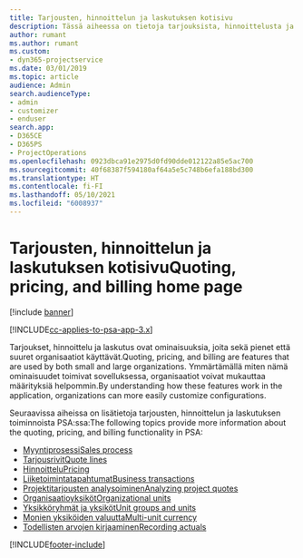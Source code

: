 ```yaml
---
title: Tarjousten, hinnoittelun ja laskutuksen kotisivu
description: Tässä aiheessa on tietoja tarjouksista, hinnoittelusta ja laskutuksesta.
author: rumant
ms.author: rumant
ms.custom:
- dyn365-projectservice
ms.date: 03/01/2019
ms.topic: article
audience: Admin
search.audienceType:
- admin
- customizer
- enduser
search.app:
- D365CE
- D365PS
- ProjectOperations
ms.openlocfilehash: 0923dbca91e2975d0fd90dde012122a85e5ac700
ms.sourcegitcommit: 40f68387f594180af64a5e5c748b6efa188bd300
ms.translationtype: HT
ms.contentlocale: fi-FI
ms.lasthandoff: 05/10/2021
ms.locfileid: "6008937"
---
```

# <a name="quoting-pricing-and-billing-home-page"></a><span data-ttu-id="75e5a-103">Tarjousten, hinnoittelun ja laskutuksen kotisivu</span><span class="sxs-lookup"><span data-stu-id="75e5a-103">Quoting, pricing, and billing home page</span></span>

[!include [banner](../includes/psa-now-project-operations.md)]

[!INCLUDE[cc-applies-to-psa-app-3.x](../includes/cc-applies-to-psa-app-3x.md)]

<span data-ttu-id="75e5a-104">Tarjoukset, hinnoittelu ja laskutus ovat ominaisuuksia, joita sekä pienet että suuret organisaatiot käyttävät.</span><span class="sxs-lookup"><span data-stu-id="75e5a-104">Quoting, pricing, and billing are features that are used by both small and large organizations.</span></span> <span data-ttu-id="75e5a-105">Ymmärtämällä miten nämä ominaisuudet toimivat sovelluksessa, organisaatiot voivat mukauttaa määrityksiä helpommin.</span><span class="sxs-lookup"><span data-stu-id="75e5a-105">By understanding how these features work in the application, organizations can more easily customize configurations.</span></span>

<span data-ttu-id="75e5a-106">Seuraavissa aiheissa on lisätietoja tarjousten, hinnoittelun ja laskutuksen toiminnoista PSA:ssa:</span><span class="sxs-lookup"><span data-stu-id="75e5a-106">The following topics provide more information about the quoting, pricing, and billing functionality in PSA:</span></span>

- [<span data-ttu-id="75e5a-107">Myyntiprosessi</span><span class="sxs-lookup"><span data-stu-id="75e5a-107">Sales process</span></span>](basic-sales-process.md)
- [<span data-ttu-id="75e5a-108">Tarjousrivit</span><span class="sxs-lookup"><span data-stu-id="75e5a-108">Quote lines</span></span>](basic-quote-lines.md)
- [<span data-ttu-id="75e5a-109">Hinnoittelu</span><span class="sxs-lookup"><span data-stu-id="75e5a-109">Pricing</span></span>](basic-pricing.md)
- [<span data-ttu-id="75e5a-110">Liiketoimintatapahtumat</span><span class="sxs-lookup"><span data-stu-id="75e5a-110">Business transactions</span></span>](basic-business-transactions.md)
- [<span data-ttu-id="75e5a-111">Projektitarjousten analysoiminen</span><span class="sxs-lookup"><span data-stu-id="75e5a-111">Analyzing project quotes</span></span>](basic-analyzing-quotes.md)
- [<span data-ttu-id="75e5a-112">Organisaatioyksiköt</span><span class="sxs-lookup"><span data-stu-id="75e5a-112">Organizational units</span></span>](advanced-organizational.md)
- [<span data-ttu-id="75e5a-113">Yksikköryhmät ja yksiköt</span><span class="sxs-lookup"><span data-stu-id="75e5a-113">Unit groups and units</span></span>](advanced-units.md)
- [<span data-ttu-id="75e5a-114">Monien yksiköiden valuutta</span><span class="sxs-lookup"><span data-stu-id="75e5a-114">Multi-unit currency</span></span>](advanced-currency.md)
- [<span data-ttu-id="75e5a-115">Todellisten arvojen kirjaaminen</span><span class="sxs-lookup"><span data-stu-id="75e5a-115">Recording actuals</span></span>](advanced-actuals.md)


[!INCLUDE[footer-include](../includes/footer-banner.md)]
